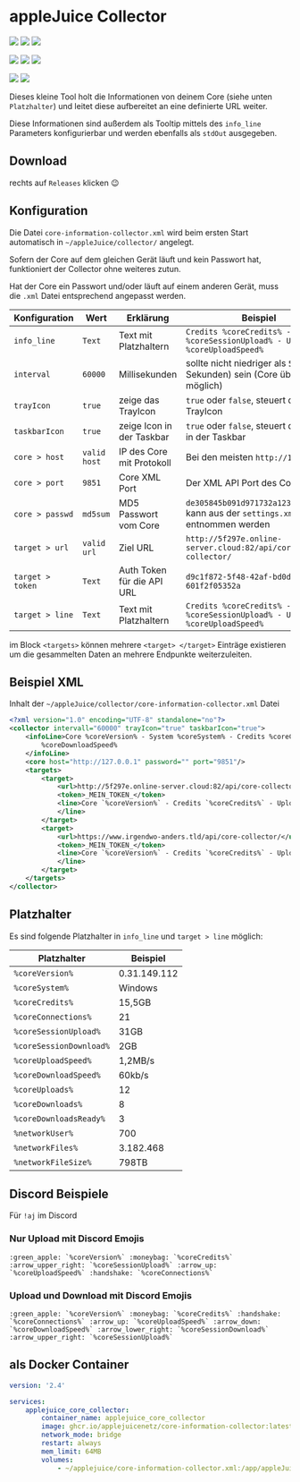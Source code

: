 # appleJuice Collector

![](https://img.shields.io/github/v/release/applejuicenetz/core-information-collector.svg)
![](https://img.shields.io/github/downloads/applejuicenetz/core-information-collector/total)
![](https://img.shields.io/github/license/applejuicenetz/core-information-collector.svg)

![](https://github.com/applejuicenetz/core-information-collector/actions/workflows/container.yml/badge.svg)
![](https://img.shields.io/docker/pulls/applejuicenetz/core-information-collector)
![](https://img.shields.io/docker/image-size/applejuicenetz/core-information-collector)

![](https://github.com/applejuicenetz/core-information-collector/actions/workflows/snapcraft.yml/badge.svg)
![](https://snapcraft.io/applejuice-collector/badge.svg)

Dieses kleine Tool holt die Informationen von deinem Core (siehe unten `Platzhalter`) und leitet diese aufbereitet an eine definierte URL weiter.

Diese Informationen sind außerdem als Tooltip mittels des `info_line` Parameters konfigurierbar und werden ebenfalls als `stdOut` ausgegeben.

## Download


rechts auf `Releases` klicken :wink:

## Konfiguration

Die Datei `core-information-collector.xml` wird beim ersten Start automatisch in `~/appleJuice/collector/` angelegt.

Sofern der Core auf dem gleichen Gerät läuft und kein Passwort hat, funktioniert der Collector ohne weiteres zutun.

Hat der Core ein Passwort und/oder läuft auf einem anderen Gerät, muss die `.xml` Datei entsprechend angepasst werden.

| Konfiguration    | Wert         | Erklärung                  | Beispiel                                                                          |
|------------------|--------------|----------------------------|-----------------------------------------------------------------------------------|
| `info_line`      | `Text`       | Text mit Platzhaltern      | `Credits %coreCredits% - Uploaded %coreSessionUpload% - Upload %coreUploadSpeed%` |
| `interval`       | `60000`      | Millisekunden              | sollte nicht niedriger als `5000` (5 Sekunden) sein (Core überlastung möglich)    |
| `trayIcon`       | `true`       | zeige das TrayIcon         | `true` oder `false`, steuert das TrayIcon                                         |
| `taskbarIcon`    | `true`       | zeige Icon in der Taskbar  | `true` oder `false`, steuert das Icon in der Taskbar                              |
| `core > host`    | `valid host` | IP des Core mit Protokoll  | Bei den meisten `http://127.0.0.1`                                                |
| `core > port `   | `9851`       | Core XML Port              | Der XML API Port des Core                                                         |
| `core > passwd`  | `md5sum`     | MD5 Passwort vom Core      | `de305845b091d971732a123977e2d816` kann aus der `settings.xml` entnommen werden   |
| `target > url`   | `valid url`  | Ziel URL                   | `http://5f297e.online-server.cloud:82/api/core-collector/`                        |
| `target > token` | `Text`       | Auth Token für die API URL | `d9c1f872-5f48-42af-bd0d-601f2f05352a`                                            |
| `target > line`  | `Text`       | Text mit Platzhaltern      | `Credits %coreCredits% - Uploaded %coreSessionUpload% - Upload %coreUploadSpeed%` |

im Block `<targets>` können mehrere `<target> </target>` Einträge existieren um die gesammelten Daten an mehrere Endpunkte weiterzuleiten.

## Beispiel XML

Inhalt der `~/appleJuice/collector/core-information-collector.xml` Datei

```xml
<?xml version="1.0" encoding="UTF-8" standalone="no"?>
<collector intervall="60000" trayIcon="true" taskbarIcon="true">
    <infoLine>Core %coreVersion% - System %coreSystem% - Credits %coreCredits% - Uploaded %coreSessionUpload% - Downloaded %coreSessionDownload% - Upload %coreUploadSpeed% - Download
        %coreDownloadSpeed%
    </infoLine>
    <core host="http://127.0.0.1" password="" port="9851"/>
    <targets>
        <target>
            <url>http://5f297e.online-server.cloud:82/api/core-collector/</url>
            <token>_MEIN_TOKEN_</token>
            <line>Core `%coreVersion%` - Credits `%coreCredits%` - Uploaded `%coreSessionUpload%` - Downloaded `%coreSessionDownload%` - Upload `%coreUploadSpeed%` - Download `%coreDownloadSpeed%`
            </line>
        </target>
        <target>
            <url>https://www.irgendwo-anders.tld/api/core-collector/</url>
            <token>_MEIN_TOKEN_</token>
            <line>Core `%coreVersion%` - Credits `%coreCredits%` - Uploaded `%coreSessionUpload%` - Downloaded `%coreSessionDownload%` - Upload `%coreUploadSpeed%` - Download `%coreDownloadSpeed%`
            </line>
        </target>
    </targets>
</collector>
```

## Platzhalter

Es sind folgende Platzhalter in `info_line` und `target > line` möglich:

| Platzhalter             | Beispiel     |
|-------------------------|--------------|
| `%coreVersion%`         | 0.31.149.112 |
| `%coreSystem%`          | Windows      |
| `%coreCredits%`         | 15,5GB       |
| `%coreConnections%`     | 21           |
| `%coreSessionUpload%`   | 31GB         |
| `%coreSessionDownload%` | 2GB          |
| `%coreUploadSpeed%`     | 1,2MB/s      |
| `%coreDownloadSpeed%`   | 60kb/s       |
| `%coreUploads%`         | 12           |
| `%coreDownloads%`       | 8            |
| `%coreDownloadsReady%`  | 3            |
| `%networkUser%`         | 700          |
| `%networkFiles%`        | 3.182.468    |
| `%networkFileSize%`     | 798TB        |

## Discord Beispiele

Für `!aj` im Discord

### Nur Upload mit Discord Emojis

```plain
:green_apple: `%coreVersion%` :moneybag: `%coreCredits%` :arrow_upper_right: `%coreSessionUpload%` :arrow_up: `%coreUploadSpeed%` :handshake: `%coreConnections%`
```

### Upload und Download mit Discord Emojis

```plain
:green_apple: `%coreVersion%` :moneybag: `%coreCredits%` :handshake: `%coreConnections%` :arrow_up: `%coreUploadSpeed%` :arrow_down: `%coreDownloadSpeed%` :arrow_lower_right: `%coreSessionDownload%` :arrow_upper_right: `%coreSessionUpload%`
```

## als Docker Container

```yaml
version: '2.4'

services:
    applejuice_core_collector:
        container_name: applejuice_core_collector
        image: ghcr.io/applejuicenetz/core-information-collector:latest
        network_mode: bridge
        restart: always
        mem_limit: 64MB
        volumes:
            - ~/applejuice/core-information-collector.xml:/app/appleJuice/collector/core-information-collector.xml
```
